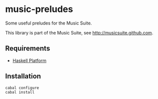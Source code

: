 
# music-preludes

Some useful preludes for the Music Suite.

This library is part of the Music Suite, see <http://musicsuite.github.com>.

## Requirements

* [Haskell Platform](http://www.haskell.org/platform)

## Installation

    cabal configure
    cabal install
